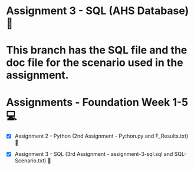 
# Assignment 3 - SQL (AHS Database) 🏫
This branch has the SQL file and the doc file for the scenario used in the assignment.
=======
# Assignments - Foundation Week 1-5 💻

- [x] Assignment 2 - Python (2nd Assignment - Python.py and F_Results.txt) 🐍
- [x] Assignment 3 - SQL (3rd Assignment - assignment-3-sql.sql and SQL-Scenario.txt) 🐬


